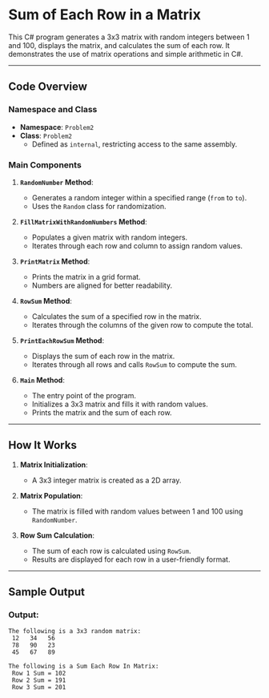 # Sum of Each Row in a Matrix

This C# program generates a 3x3 matrix with random integers between 1 and 100, displays the matrix, and calculates the sum of each row. It demonstrates the use of matrix operations and simple arithmetic in C#.

---

## Code Overview

### Namespace and Class
- **Namespace**: `Problem2`
- **Class**: `Problem2`
  - Defined as `internal`, restricting access to the same assembly.

### Main Components

1. **`RandomNumber` Method**:
   - Generates a random integer within a specified range (`from` to `to`).
   - Uses the `Random` class for randomization.

2. **`FillMatrixWithRandomNumbers` Method**:
   - Populates a given matrix with random integers.
   - Iterates through each row and column to assign random values.

3. **`PrintMatrix` Method**:
   - Prints the matrix in a grid format.
   - Numbers are aligned for better readability.

4. **`RowSum` Method**:
   - Calculates the sum of a specified row in the matrix.
   - Iterates through the columns of the given row to compute the total.

5. **`PrintEachRowSum` Method**:
   - Displays the sum of each row in the matrix.
   - Iterates through all rows and calls `RowSum` to compute the sum.

6. **`Main` Method**:
   - The entry point of the program.
   - Initializes a 3x3 matrix and fills it with random values.
   - Prints the matrix and the sum of each row.

---

## How It Works

1. **Matrix Initialization**:
   - A 3x3 integer matrix is created as a 2D array.

2. **Matrix Population**:
   - The matrix is filled with random values between 1 and 100 using `RandomNumber`.

3. **Row Sum Calculation**:
   - The sum of each row is calculated using `RowSum`.
   - Results are displayed for each row in a user-friendly format.

---

## Sample Output

### Output:
```plaintext
The following is a 3x3 random matrix:
 12   34   56  
 78   90   23  
 45   67   89  

The following is a Sum Each Row In Matrix:
 Row 1 Sum = 102
 Row 2 Sum = 191
 Row 3 Sum = 201
